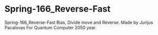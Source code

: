 # Spring-166_Reverse-Fast
Spring-166_Reverse-Fast
Bias, Divide move and Reverse. Made by Jurijus Pacalovas For Quantum Computer 2050 year.
